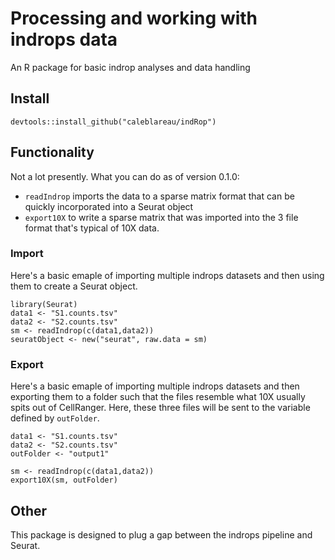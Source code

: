 # Processing and working with indrops data
An R package for basic indrop analyses and data handling


## Install
```
devtools::install_github("caleblareau/indRop")
```

## Functionality
Not a lot presently. What you can do as of version 0.1.0:

- `readIndrop` imports the data to a sparse matrix format that can be quickly incorporated into a Seurat object
- `export10X` to write a sparse matrix that was imported into the 3 file format that's typical of 10X data. 

### Import
Here's a basic emaple of importing multiple indrops datasets and then using them to create a Seurat object. 

```
library(Seurat)
data1 <- "S1.counts.tsv"
data2 <- "S2.counts.tsv"
sm <- readIndrop(c(data1,data2))
seuratObject <- new("seurat", raw.data = sm)
```

### Export
Here's a basic emaple of importing multiple indrops datasets and then exporting them to a 
folder such that the files resemble what 10X usually spits out of CellRanger. Here, these 
three files will be sent to the variable defined by `outFolder`. 

```
data1 <- "S1.counts.tsv"
data2 <- "S2.counts.tsv"
outFolder <- "output1"

sm <- readIndrop(c(data1,data2))
export10X(sm, outFolder)
```

## Other
This package is designed to plug a gap between the indrops pipeline and Seurat. 
